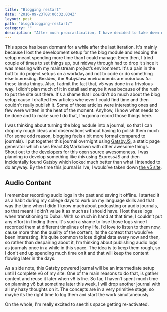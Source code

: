 ```yaml
---
title: "Blogging restart"
date: "2016-09-23T08:06:32.034Z"
layout: post
path: "blog/blogging-restart/"
category: ""
description: "After much procrastination, I have decided to take down my current site and replace it with a journal which is developed using GatsbyJS. This journal will be an intermediate space until the next version is complete."
---
```


This space has been dormant for a while after the last iteration. It's mainly because I lost the development setup for the blog module and redoing the setup meant spending more time than I could manage. Even then, I tried couple of times to set things up, but midway through had to drop it since it was messing with my mainstream project’s environment. It's a pain in the butt to do project setups on a workday and not to code or do something else interesting. Besides, the Ruby/Java environments are notorious for these kinda things. Also, I admit the fact that, v5 was done in a frivolous way. I didn't plan much of it in detail and maybe it was because of the rush to put the site out there. It's a shame that I couldn't do much about the blog setup cause I drafted few articles whenever I could find time and then couldn't really publish it. Some of those articles were interesting ones and few were written in the heat of the moment. Anyhow, I know what needs to be done and to make sure I do that, I‘m gonna record those things here.

I was thinking about turning the blog module into a journal, so that I can drop my rough ideas and observations without having to polish them much (For some odd reason, blogging feels a bit more formal compared to journals). I put together this journal overnight using [GatsbyJS](https://github.com/gatsbyjs/gatsby), a static page generator which uses ReactJS/Markdown with other awesome things. Shout out to the [developers](https://github.com/gatsbyjs/gatsby/graphs/contributors) for this open source awesomeness. I was planning to develop something like this using ExpressJS and then incidentally found Gatsby which looked much better than what I intended to do anyway. By the time this journal is live, I would’ve taken down [the v5 site](https://www.dropbox.com/sh/x04025f5pl0cjww/AADzE4BMA9xyxZlAHZf010MJa?dl=0).

## Audio Content
I remember recording audio logs in the past and saving it offline. I started it as a habit during my college days to work on my language skills and that was the time when I didn't know much about podcasting or audio journals, so that meant I didn’t value it as much as I should have. I lost these logs when transitioning to Dubai. With so much in hand at that time, I couldn’t put any effort in finding them. It's such a shame to lose those logs since I recorded them at different timelines of my life. I’d love to listen to them now, cause more than the quality of the content, its the context that would’ve been interesting. It's quite common to lose digital data every now and then, so rather than despairing about it, I’m thinking about publishing audio logs as journals once in a while in this space. The idea is to keep them rough, so I don't end up spending much time on it and that will keep the content flowing later in the days.

As a side note, this Gatsby powered journal will be an intermediate setup until I complete v6 of my site. One of the main reasons to do that, is gather content and reuse it later when v6 is live. So far, I haven’t spent much time on planning v6 but sometime later this week, I will drop another journal with all my hazy thoughts on it. The concepts are in a very primitive stage, so maybe its the right time to log them and start the work simultaneously.

On the whole, I'm really excited to see this space getting re-activated. <i class="em em-smiley"></i>

